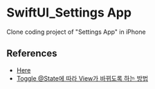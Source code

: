 # SwiftUI_Settings App
Clone coding project of "Settings App" in iPhone


## References
 - [Here](https://seons-dev.tistory.com/64)
 - [Toggle @State에 따라 View가 바뀌도록 하는 방법](https://www.hackingwithswift.com/quick-start/swiftui/how-to-create-a-toggle-switch)
